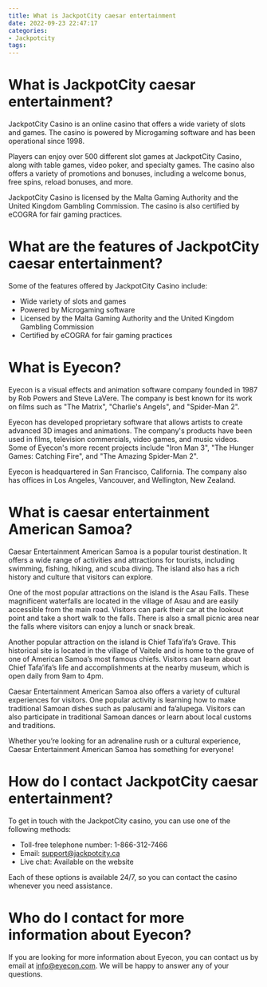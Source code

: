 ```yaml
---
title: What is JackpotCity caesar entertainment
date: 2022-09-23 22:47:17
categories:
- Jackpotcity
tags:
---
```



#  What is JackpotCity caesar entertainment?

JackpotCity Casino is an online casino that offers a wide variety of slots and games. The casino is powered by Microgaming software and has been operational since 1998.

Players can enjoy over 500 different slot games at JackpotCity Casino, along with table games, video poker, and specialty games. The casino also offers a variety of promotions and bonuses, including a welcome bonus, free spins, reload bonuses, and more.

JackpotCity Casino is licensed by the Malta Gaming Authority and the United Kingdom Gambling Commission. The casino is also certified by eCOGRA for fair gaming practices.

# What are the features of JackpotCity caesar entertainment?

Some of the features offered by JackpotCity Casino include:

- Wide variety of slots and games
- Powered by Microgaming software
- Licensed by the Malta Gaming Authority and the United Kingdom Gambling Commission
- Certified by eCOGRA for fair gaming practices

#  What is Eyecon?

Eyecon is a visual effects and animation software company founded in 1987 by Rob Powers and Steve LaVere. The company is best known for its work on films such as "The Matrix", "Charlie's Angels", and "Spider-Man 2".

Eyecon has developed proprietary software that allows artists to create advanced 3D images and animations. The company's products have been used in films, television commercials, video games, and music videos. Some of Eyecon's more recent projects include "Iron Man 3", "The Hunger Games: Catching Fire", and "The Amazing Spider-Man 2".

 Eyecon is headquartered in San Francisco, California. The company also has offices in Los Angeles, Vancouver, and Wellington, New Zealand.

#  What is caesar entertainment American Samoa?

Caesar Entertainment American Samoa is a popular tourist destination. It offers a wide range of activities and attractions for tourists, including swimming, fishing, hiking, and scuba diving. The island also has a rich history and culture that visitors can explore.

One of the most popular attractions on the island is the Asau Falls. These magnificent waterfalls are located in the village of Asau and are easily accessible from the main road. Visitors can park their car at the lookout point and take a short walk to the falls. There is also a small picnic area near the falls where visitors can enjoy a lunch or snack break.

Another popular attraction on the island is Chief Tafa’ifa’s Grave. This historical site is located in the village of Vaitele and is home to the grave of one of American Samoa’s most famous chiefs. Visitors can learn about Chief Tafa’ifa’s life and accomplishments at the nearby museum, which is open daily from 9am to 4pm.

Caesar Entertainment American Samoa also offers a variety of cultural experiences for visitors. One popular activity is learning how to make traditional Samoan dishes such as palusami and fa’alupega. Visitors can also participate in traditional Samoan dances or learn about local customs and traditions.

Whether you’re looking for an adrenaline rush or a cultural experience, Caesar Entertainment American Samoa has something for everyone!

#  How do I contact JackpotCity caesar entertainment?

To get in touch with the JackpotCity casino, you can use one of the following methods:

- Toll-free telephone number: 1-866-312-7466
- Email: support@jackpotcity.ca
- Live chat: Available on the website

Each of these options is available 24/7, so you can contact the casino whenever you need assistance.

#  Who do I contact for more information about Eyecon?

If you are looking for more information about Eyecon, you can contact us by email at info@eyecon.com. We will be happy to answer any of your questions.